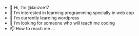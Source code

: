- 👋 Hi, I’m @lanzoe17
- 👀 I’m interested in learning programming specially in web app
- 🌱 I’m currently learning wordpress
- 💞️ I’m looking for someone who will teach me coding
- 📫 How to reach me ...

<!---
lanzoe17/lanzoe17 is a ✨ special ✨ repository because its `README.md` (this file) appears on your GitHub profile.
You can click the Preview link to take a look at your changes.
--->
